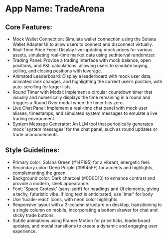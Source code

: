 # **App Name**: TradeArena

## Core Features:

- Mock Wallet Connection: Simulate wallet connection using the Solana Wallet Adapter UI to allow users to connect and disconnect virtually.
- Real-Time Price Feed: Display live-updating mock prices for various assets, simulating real-time market data using setInterval randomizer.
- Trading Panel: Provide a trading interface with mock balance, open positions, and P&L calculations, allowing users to simulate buying, selling, and closing positions with leverage.
- Animated Leaderboard: Display a leaderboard with mock user data, animated rank changes, and highlighting the current user’s position, with auto-scrolling for larger lists.
- Round Timer with Modal: Implement a circular countdown timer that visually and numerically displays the time remaining in a round and triggers a Round Over modal when the timer hits zero.
- Live Chat Panel: Implement a real-time chat panel with mock user aliases, timestamps, and simulated system messages to emulate a live trading environment.
- System Message Generator: An LLM tool that periodically generates mock 'system messages' for the chat panel, such as round updates or trade announcements.

## Style Guidelines:

- Primary color: Solana Green (#14F195) for a vibrant, energetic feel.
- Secondary color: Deep Purple (#9945FF) for accents and highlights, complementing the green.
- Background color: Dark charcoal (#0D0D10) to enhance contrast and provide a modern, sleek appearance.
- Font: 'Space Grotesk' (sans-serif) for headings and UI elements, giving a techy, futuristic vibe. If long text is anticipated, use 'Inter' for body
- Use 'lucide-react' icons, with neon color highlights.
- Responsive layout with a 3-column structure on desktop, transitioning to a single column on mobile, incorporating a bottom drawer for chat and sticky trade buttons.
- Subtle animations using Framer Motion for price ticks, leaderboard updates, and modal transitions to create a dynamic and engaging user experience.